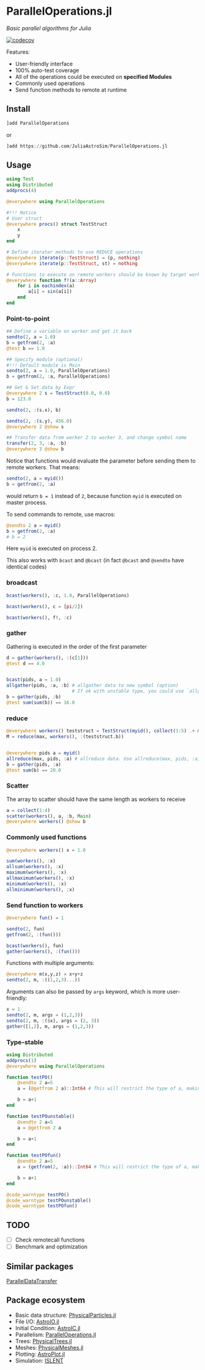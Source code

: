 # ParallelOperations.jl

*Basic parallel algorithms for Julia*

[![codecov](https://codecov.io/gh/JuliaAstroSim/ParallelOperations.jl/branch/master/graph/badge.svg)](https://codecov.io/gh/JuliaAstroSim/ParallelOperations.jl)

Features:
- User-friendly interface
- 100% auto-test coverage
- All of the operations could be executed on **specified Modules**
- Commonly used operations
- Send function methods to remote at runtime

## Install

```julia
]add ParallelOperations
```
or
```julia
]add https://github.com/JuliaAstroSim/ParallelOperations.jl
```

## Usage

```julia
using Test
using Distributed
addprocs(4)

@everywhere using ParallelOperations

#!!! Notice
# User struct
@everywhere procs() struct TestStruct
    x
    y
end

# Define iterater methods to use REDUCE operations
@everywhere iterate(p::TestStruct) = (p, nothing)
@everywhere iterate(p::TestStruct, st) = nothing

# Functions to execute on remote workers should be known by target worker
@everywhere function f!(a::Array)
    for i in eachindex(a)
        a[i] = sin(a[i])
    end
end
```
### Point-to-point

```julia
## Define a variable on worker and get it back
sendto(2, a = 1.0)
b = getfrom(2, :a)
@test b == 1.0

## Specify module (optional)
#!!! Default module is Main
sendto(2, a = 1.0, ParallelOperations)
b = getfrom(2, :a, ParallelOperations)

## Get & Set data by Expr
@everywhere 2 s = TestStruct(0.0, 0.0)
b = 123.0

sendto(2, :(s.x), b)

sendto(2, :(s.y), 456.0)
@everywhere 2 @show s

## Transfer data from worker 2 to worker 3, and change symbol name
transfer(2, 3, :a, :b)
@everywhere 3 @show b
```

Notice that functions would evaluate the parameter before sending them to remote workers. That means:
```julia
sendto(2, a = myid())
b = getfrom(2, :a)
```
would return `b = 1` instead of `2`, because function `myid` is executed on master process.

To send commands to remote, use macros:
```julia
@sendto 2 a = myid()
b = getfrom(2, :a)
# b = 2
```
Here `myid` is executed on process 2.

This also works with `bcast` and `@bcast` (in fact `@bcast` and `@sendto` have identical codes)

### broadcast

```julia
bcast(workers(), :c, 1.0, ParallelOperations)

bcast(workers(), c = [pi/2])

bcast(workers(), f!, :c)
```

### gather

Gathering is executed in the order of the first parameter

```julia
d = gather(workers(), :(c[1]))
@test d == 4.0


bcast(pids, a = 1.0)
allgather(pids, :a, :b) # allgather data to new symbol (option)
                        # If ok with unstable type, you could use `allgather(pids, :a)`
b = gather(pids, :b)
@test sum(sum(b)) == 16.0
```

### reduce

```julia
@everywhere workers() teststruct = TestStruct(myid(), collect(1:5) .+ myid())
M = reduce(max, workers(), :(teststruct.b))


@everywhere pids a = myid()
allreduce(max, pids, :a) # allreduce data. Use allreduce(max, pids, :a, :b) for new symbol :b
b = gather(pids, :a)
@test sum(b) == 20.0
```

### Scatter

The array to scatter should have the same length as workers to receive

```julia
a = collect(1:4)
scatter(workers(), a, :b, Main)
@everywhere workers() @show b
```

### Commonly used functions

```julia
@everywhere workers() x = 1.0

sum(workers(), :x)
allsum(workers(), :x)
maximum(workers(), :x)
allmaximum(workers(), :x)
minimum(workers(), :x)
allminimum(workers(), :x)
```

### Send function to workers

```julia
@everywhere fun() = 1

sendto(2, fun)
getfrom(2, :(fun()))

bcast(workers(), fun)
gather(workers(), :(fun()))
```

Functions with multiple arguments:
```julia
@everywhere m(x,y,z) = x+y+z
sendto(2, m, :((1,2,3)...))
```

Arguments can also be passed by `args` keyword, which is more user-friendly:
```julia
x = 1
sendto(2, m, args = (1,2,3))
sendto(2, m, :($x), args = (2, 3))
gather([1,2], m, args = (1,2,3))
```

### Type-stable

```julia
using Distributed
addprocs(1)
@everywhere using ParallelOperations

function testPO()
    @sendto 2 a=5
    a = (@getfrom 2 a)::Int64 # This will restrict the type of a, making both a and b type-stable

    b = a+1
end

function testPOunstable()
    @sendto 2 a=5
    a = @getfrom 2 a

    b = a+1
end

function testPOfun()
    @sendto 2 a=5
    a = (getfrom(2, :a))::Int64 # This will restrict the type of a, making both a and b type-stable

    b = a+1
end

@code_warntype testPO()
@code_warntype testPOunstable()
@code_warntype testPOfun()
```

## TODO

- [ ] Check remotecall functions
- [ ] Benchmark and optimization

## Similar packages

[ParallelDataTransfer](https://github.com/ChrisRackauckas/ParallelDataTransfer.jl)

## Package ecosystem

- Basic data structure: [PhysicalParticles.jl](https://github.com/JuliaAstroSim/PhysicalParticles.jl)
- File I/O: [AstroIO.jl](https://github.com/JuliaAstroSim/AstroIO.jl)
- Initial Condition: [AstroIC.jl](https://github.com/JuliaAstroSim/AstroIC.jl)
- Parallelism: [ParallelOperations.jl](https://github.com/JuliaAstroSim/ParallelOperations.jl)
- Trees: [PhysicalTrees.jl](https://github.com/JuliaAstroSim/PhysicalTrees.jl)
- Meshes: [PhysicalMeshes.jl](https://github.com/JuliaAstroSim/PhysicalMeshes.jl)
- Plotting: [AstroPlot.jl](https://github.com/JuliaAstroSim/AstroPlot.jl)
- Simulation: [ISLENT](https://github.com/JuliaAstroSim/ISLENT)